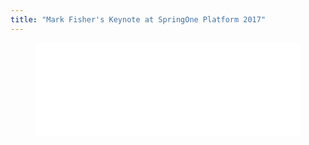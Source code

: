 ```yaml
---
title: "Mark Fisher's Keynote at SpringOne Platform 2017"
---
```


<figure class="video-container">
  <iframe src="//www.youtube.com/embed/mlRSp9Z3zwY" frameborder="0" allowfullscreen width="100%"></iframe>
</figure>

